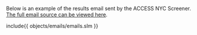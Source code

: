 
Below is an example of the results email sent by the ACCESS NYC Screener. [The full email source can be viewed here](./emails/screener-results).

include{{ objects/emails/emails.slm }}
